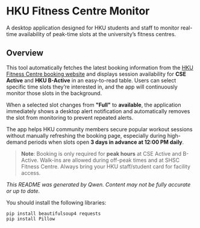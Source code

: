 # HKU Fitness Centre Monitor

A desktop application designed for HKU students and staff to monitor real-time availability of peak-time slots at the university’s fitness centres.

## Overview

This tool automatically fetches the latest booking information from the [HKU Fitness Centre booking website](https://fcbooking.cse.hku.hk/) and displays session availability for **CSE Active** and **HKU B-Active** in an easy-to-read table. Users can select specific time slots they’re interested in, and the app will continuously monitor those slots in the background.

When a selected slot changes from **"Full"** to **available**, the application immediately shows a desktop alert notification and automatically removes the slot from monitoring to prevent repeated alerts.

The app helps HKU community members secure popular workout sessions without manually refreshing the booking page, especially during high-demand periods when slots open **3 days in advance at 12:00 PM daily**.

> **Note**: Booking is only required for **peak hours** at CSE Active and B-Active. Walk-ins are allowed during off-peak times and at SHSC Fitness Centre. Always bring your HKU staff/student card for facility access.

*This README was generated by Qwen. Content may not be fully accurate or up to date.*

You should install the following libraries:
```
pip install beautifulsoup4 requests
pip install Pillow
```